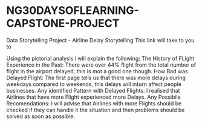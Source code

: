 # NG30DAYSOFLEARNING-CAPSTONE-PROJECT
Data Storytelling Project - Airline Delay Storytelling
This link will take to you to

Using the pictorial analysis i will explain the following; 
The History of FLight Experience in the Past: There were over 44% flight from the total number of flight in the airport delayed, this is mot a good one though.
How Bad was Delayed Flight:  The first page tells us that there was more delays during weekdays compared to weekends, this delays will inturn affect people businesses.
Any identified Pattern with Delayed Flights: I realised that Airlines that have more Flight experienced more Delays. 
Any Possibile Recomendations: I will advise that Airlines with more Flights should be checked if they can handle it the situation and then problems should be solved as soon as possible.
